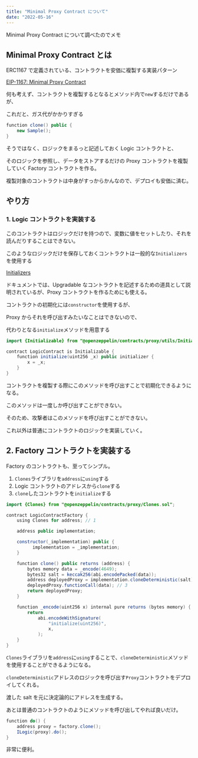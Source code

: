 ```yaml
---
title: "Minimal Proxy Contract について"
date: "2022-05-16"
---
```


Minimal Proxy Contract について調べたのでメモ

## Minimal Proxy Contract とは

ERC1167 で定義されている、コントラクトを安価に複製する実装パターン

[EIP-1167: Minimal Proxy Contract
](https://eips.ethereum.org/EIPS/eip-1167)

何も考えず、コントラクトを複製するとなるとメソッド内で`new`するだけであるが、

これだと、ガス代がかかりすぎる

```java
function clone() public {
    new Sample();
}
```

そうではなく、ロジックをまるっと記述しておく Logic コントラクトと、

そのロジックを参照し、データをストアするだけの Proxy コントラクトを複製していく Factory コントラクトを作る。

複製対象のコントラクトは中身がすっからかんなので、デプロイも安価に済む。

## やり方

### 1. Logic コントラクトを実装する

このコントラクトはロジックだけを持つので、変数に値をセットしたり、それを読んだりすることはできない。

このようなロジックだけを保存しておくコントラクトは一般的な`Initializers`を使用する

[Initializers](https://docs.openzeppelin.com/upgrades-plugins/1.x/writing-upgradeable#initializers)

ドキュメントでは、Upgradable なコントラクトを記述するための道具として説明されているが、Proxy コントラクトを作るためにも使える。

コントラクトの初期化には`constructor`を使用するが、

Proxy からそれを呼び出すみたいなことはできないので、

代わりとなる`initialize`メソッドを用意する

```java
import {Initializable} from "@openzeppelin/contracts/proxy/utils/Initializable.sol";

contract LogicContract is Initializable {
    function initialize(uint256 _x) public initializer {
        x = _x;
    }
}
```

コントラクトを複製する際にこのメソッドを呼び出すことで初期化できるようになる。

このメソッドは一度しか呼び出すことができない。

そのため、攻撃者はこのメソッドを呼び出すことができない。

これ以外は普通にコントラクトのロジックを実装していく。

## 2. Factory コントラクトを実装する

Factory のコントラクトも、至ってシンプル。

1. `Clones`ライブラリを`address`に`using`する
2. Logic コントラクトのアドレスから`clone`する
3. `clone`したコントラクトを`initialize`する

```java
import {Clones} from "@openzeppelin/contracts/proxy/Clones.sol";

contract LogicContractFactory {
    using Clones for address; // 1

    address public implementation;

    constructor(_implementation) public {
          implementation = _implementation;
    }

    function clone() public returns (address) {
        bytes memory data = _encode(4649);
        bytes32 salt = keccak256(abi.encodePacked(data));
        address deployedProxy = implementation.cloneDeterministic(salt); // 2
        deployedProxy.functionCall(data); // 3
        return deployedProxy;
    }

    function _encode(uint256 x) internal pure returns (bytes memory) {
        return
            abi.encodeWithSignature(
                "initialize(uint256)",
                x,
            );
    }
}
```

`Clones`ライブラリを`address`に`using`することで、`cloneDeterministic`メソッドを使用することができるようになる。

`cloneDeterministic`アドレスのロジックを呼び出す`Proxy`コントラクトをデプロイしてくれる。

渡した salt を元に決定論的にアドレスを生成する。

あとは普通のコントラクトのようにメソッドを呼び出してやれば良いだけ。

```java
function do() {
    address proxy = factory.clone();
    ILogic(proxy).do();
}
```

非常に便利。
